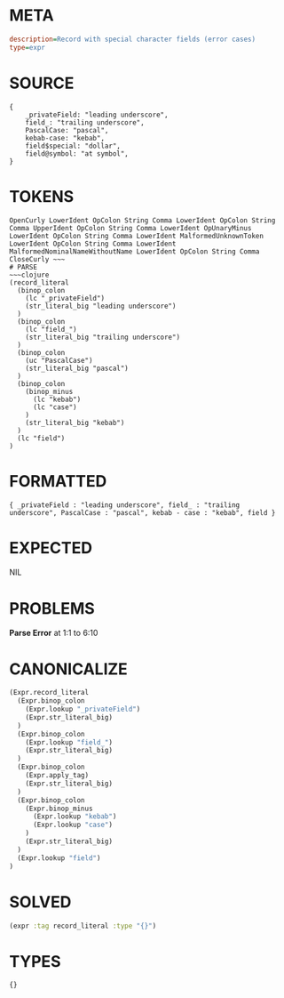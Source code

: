 # META
~~~ini
description=Record with special character fields (error cases)
type=expr
~~~
# SOURCE
~~~roc
{
    _privateField: "leading underscore",
    field_: "trailing underscore",
    PascalCase: "pascal",
    kebab-case: "kebab",
    field$special: "dollar",
    field@symbol: "at symbol",
}
~~~
# TOKENS
~~~text
OpenCurly LowerIdent OpColon String Comma LowerIdent OpColon String Comma UpperIdent OpColon String Comma LowerIdent OpUnaryMinus LowerIdent OpColon String Comma LowerIdent MalformedUnknownToken LowerIdent OpColon String Comma LowerIdent MalformedNominalNameWithoutName LowerIdent OpColon String Comma CloseCurly ~~~
# PARSE
~~~clojure
(record_literal
  (binop_colon
    (lc "_privateField")
    (str_literal_big "leading underscore")
  )
  (binop_colon
    (lc "field_")
    (str_literal_big "trailing underscore")
  )
  (binop_colon
    (uc "PascalCase")
    (str_literal_big "pascal")
  )
  (binop_colon
    (binop_minus
      (lc "kebab")
      (lc "case")
    )
    (str_literal_big "kebab")
  )
  (lc "field")
)
~~~
# FORMATTED
~~~roc
{ _privateField : "leading underscore", field_ : "trailing underscore", PascalCase : "pascal", kebab - case : "kebab", field }
~~~
# EXPECTED
NIL
# PROBLEMS
**Parse Error**
at 1:1 to 6:10

# CANONICALIZE
~~~clojure
(Expr.record_literal
  (Expr.binop_colon
    (Expr.lookup "_privateField")
    (Expr.str_literal_big)
  )
  (Expr.binop_colon
    (Expr.lookup "field_")
    (Expr.str_literal_big)
  )
  (Expr.binop_colon
    (Expr.apply_tag)
    (Expr.str_literal_big)
  )
  (Expr.binop_colon
    (Expr.binop_minus
      (Expr.lookup "kebab")
      (Expr.lookup "case")
    )
    (Expr.str_literal_big)
  )
  (Expr.lookup "field")
)
~~~
# SOLVED
~~~clojure
(expr :tag record_literal :type "{}")
~~~
# TYPES
~~~roc
{}
~~~
